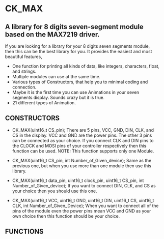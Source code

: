 # CK_MAX
## A library for 8 digits seven-segment module based on the MAX7219 driver.

If you are looking for a library for your 8 digits seven segments module, then this can be the best library for you. It provides the easiest and most beautiful features,
* One function for printing all kinds of data, like integers, characters, float, and strings.
* Multiple modules can use at the same time.
* Various types of Constructors, that help you to minimal coding and connection.
* Maybe it is the first time you can use Animations in your seven segments display. Sounds crazy but it is true.
* 21 different types of Animation.

## CONSTRUCTORS
* CK_MAX(uint16_t CS_pin);
There are 5 pins, VCC, GND, DIN, CLK, and CS in the display. VCC and GND are the power pins. The other 3 pins can be connected as your choice. If you connect CLK and DIN pins to the CLOCK and MOSI pins of your controller respectively then this function can be used. 
NOTE: This function supports only one Module.

* CK_MAX(uint16_t CS_pin, int Number_of_Given_device);
Same as the previous one, but when you use more than one module then use this library. 

* CK_MAX(uint16_t data_pin, uint16_t clock_pin, uint16_t CS_pin, int Number_of_Given_device);
If you want to connect DIN, CLK, and CS as your choice then you should use this one. 

* CK_MAX(uint16_t VCC, uint16_t GND, uint16_t DIN, uint16_t CS, uint16_t CLK, int Number_of_Given_Device);
When you want to connect all of the pins of the module even the power pins mean VCC and GND as your own choice then this function should be your choice. 

## FUNCTIONS
